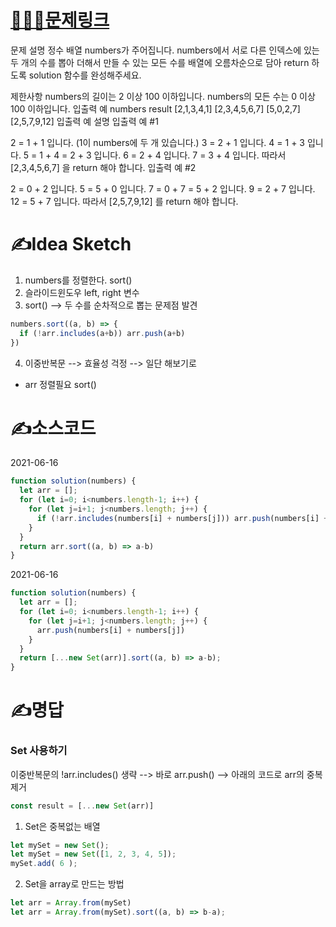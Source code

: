 # [👩🏻‍💻문제링크](https://programmers.co.kr/learn/courses/30/lessons/68644)

문제 설명
정수 배열 numbers가 주어집니다. numbers에서 서로 다른 인덱스에 있는 두 개의 수를 뽑아 더해서 만들 수 있는 모든 수를 배열에 오름차순으로 담아 return 하도록 solution 함수를 완성해주세요.

제한사항
numbers의 길이는 2 이상 100 이하입니다.
numbers의 모든 수는 0 이상 100 이하입니다.
입출력 예
numbers	result
[2,1,3,4,1]	[2,3,4,5,6,7]
[5,0,2,7]	[2,5,7,9,12]
입출력 예 설명
입출력 예 #1

2 = 1 + 1 입니다. (1이 numbers에 두 개 있습니다.)
3 = 2 + 1 입니다.
4 = 1 + 3 입니다.
5 = 1 + 4 = 2 + 3 입니다.
6 = 2 + 4 입니다.
7 = 3 + 4 입니다.
따라서 [2,3,4,5,6,7] 을 return 해야 합니다.
입출력 예 #2

2 = 0 + 2 입니다.
5 = 5 + 0 입니다.
7 = 0 + 7 = 5 + 2 입니다.
9 = 2 + 7 입니다.
12 = 5 + 7 입니다.
따라서 [2,5,7,9,12] 를 return 해야 합니다.

# ✍️Idea Sketch

1. numbers를 정렬한다. sort()
2. 슬라이드윈도우 left, right 변수 
3. sort() --> 두 수를 순차적으로 뽑는 문제점 발견
```javascript
numbers.sort((a, b) => {
  if (!arr.includes(a+b)) arr.push(a+b)
})
```
4. 이중반복문 --> 효율성 걱정 --> 일단 해보기로
  - arr 정렬필요 sort()

# ✍️소스코드

2021-06-16

```javascript
function solution(numbers) {
  let arr = [];
  for (let i=0; i<numbers.length-1; i++) {
    for (let j=i+1; j<numbers.length; j++) {
      if (!arr.includes(numbers[i] + numbers[j])) arr.push(numbers[i] + numbers[j])
    }
  }
  return arr.sort((a, b) => a-b)
}
```

2021-06-16

```javascript
function solution(numbers) {
  let arr = [];
  for (let i=0; i<numbers.length-1; i++) {
    for (let j=i+1; j<numbers.length; j++) {
      arr.push(numbers[i] + numbers[j])
    }
  }
  return [...new Set(arr)].sort((a, b) => a-b);
}
```

# ✍️명답

### Set 사용하기

이중반복문의 !arr.includes() 생략 --> 바로 arr.push() --> 아래의 코드로 arr의 중복 제거
```javascript
const result = [...new Set(arr)]
```

1. Set은 중복없는 배열

```javascript
let mySet = new Set();
let mySet = new Set([1, 2, 3, 4, 5]);
mySet.add( 6 );
```

2. Set을 array로 만드는 방법

```javascript
let arr = Array.from(mySet)
let arr = Array.from(mySet).sort((a, b) => b-a);
```